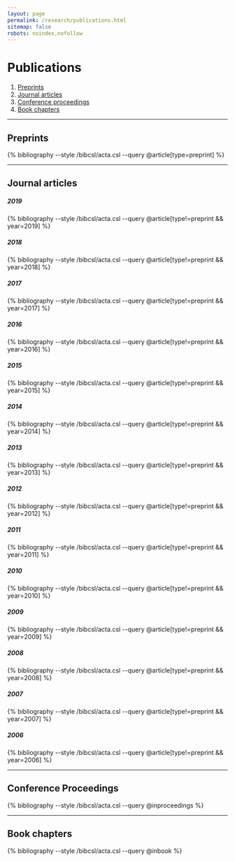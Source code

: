 ```yaml
---
layout: page
permalink: /research/publications.html
sitemap: false
robots: noindex,nofollow
---
```


# Publications

1. [Preprints](#preprints)  
2. [Journal articles](#articles)  
3. [Conference proceedings](#conf)  
4. [Book chapters](#chap)  
<hr class="style5">

## Preprints <a name="preprints"></a>
{% bibliography --style /bibcsl/acta.csl --query @article[type=preprint] %}
<hr class="style5">

## Journal articles <a name="articles"></a>
##### 2019 <a name="2019"></a>
{% bibliography --style /bibcsl/acta.csl --query @article[type!=preprint && year=2019] %}
##### 2018 <a name="2018"></a>
{% bibliography --style /bibcsl/acta.csl --query @article[type!=preprint && year=2018] %}
##### 2017 <a name="2017"></a>
{% bibliography --style /bibcsl/acta.csl --query @article[type!=preprint && year=2017] %}
##### 2016 <a name="2016"></a>
{% bibliography --style /bibcsl/acta.csl --query @article[type!=preprint && year=2016] %}
##### 2015 <a name="2015"></a>
{% bibliography --style /bibcsl/acta.csl --query @article[type!=preprint && year=2015] %}
##### 2014 <a name="2014"></a>
{% bibliography --style /bibcsl/acta.csl --query @article[type!=preprint && year=2014] %}
##### 2013 <a name="2013"></a>
{% bibliography --style /bibcsl/acta.csl --query @article[type!=preprint && year=2013] %}
##### 2012 <a name="2012"></a>
{% bibliography --style /bibcsl/acta.csl --query @article[type!=preprint && year=2012] %}
##### 2011 <a name="2011"></a>
{% bibliography --style /bibcsl/acta.csl --query @article[type!=preprint && year=2011] %}
##### 2010 <a name="2010"></a>
{% bibliography --style /bibcsl/acta.csl --query @article[type!=preprint && year=2010] %}
##### 2009 <a name="2009"></a>
{% bibliography --style /bibcsl/acta.csl --query @article[type!=preprint && year=2009] %}
##### 2008 <a name="2008"></a>
{% bibliography --style /bibcsl/acta.csl --query @article[type!=preprint && year=2008] %}
##### 2007 <a name="2007"></a>
{% bibliography --style /bibcsl/acta.csl --query @article[type!=preprint && year=2007] %}
##### 2006 <a name="2006"></a>
{% bibliography --style /bibcsl/acta.csl --query @article[type!=preprint && year=2006] %}
<hr class="style5">

## Conference Proceedings <a name="conf"></a>
{% bibliography --style /bibcsl/acta.csl --query @inproceedings %}
<hr class="style5">

## Book chapters <a name="chap"></a>
{% bibliography --style /bibcsl/acta.csl --query @inbook %}

